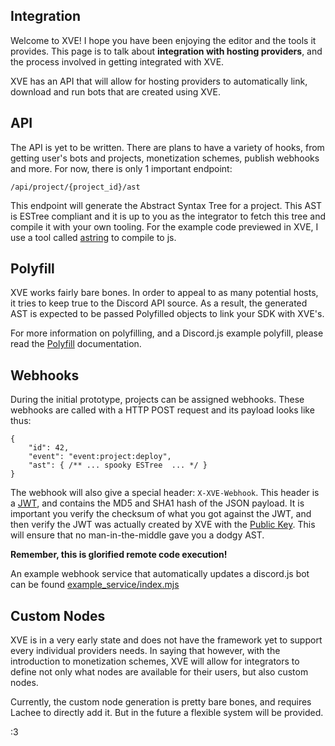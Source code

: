 ## Integration

Welcome to XVE! I hope you have been enjoying the editor and the tools it provides.
This page is to talk about **integration with hosting providers**, and the process involved in getting integrated with XVE.

XVE has an API that will allow for hosting providers to automatically link, download and run bots that are created using XVE. 

## API

The API is yet to be written. 
There are plans to have a variety of hooks, from getting user's bots and projects, monetization schemes, publish webhooks and more.
For now, there is only 1 important endpoint:

`/api/project/{project_id}/ast`

This endpoint will generate the Abstract Syntax Tree for a project. This AST is ESTree compliant and it is up to you as the integrator to fetch this tree and compile it with your own tooling. 
For the example code previewed in XVE, I use a tool called [astring]() to compile to js.

## Polyfill

XVE works fairly bare bones. In order to appeal to as many potential hosts, it tries to keep true to the Discord API source. As a result, the generated AST is expected to be passed Polyfilled objects to link your SDK with XVE's.

For more information on polyfilling, and a Discord.js example polyfill, please read the [Polyfill](./polyfill/polyfill.md) documentation.

## Webhooks

During the initial prototype, projects can be assigned webhooks.
These webhooks are called with a HTTP POST request and its payload looks like thus:
```
{
    "id": 42,
    "event": "event:project:deploy",
    "ast": { /** ... spooky ESTree  ... */ }
}
```

The webhook will also give a special header: `X-XVE-Webhook`.
This header is a [JWT](https://jwt.io/), and contains the MD5 and SHA1 hash of the JSON payload. It is important you verify the checksum of what you got against the JWT, and then verify the JWT was actually created by XVE with the [Public Key](https://xve.lachee.dev/jwt). This will ensure that no man-in-the-middle gave you a dodgy AST.

**Remember, this is glorified remote code execution!**

An example webhook service that automatically updates a discord.js bot can be found [example_service/index.mjs](./example_service/index.mjs)

## Custom Nodes

XVE is in a very early state and does not have the framework yet to support every individual providers needs. In saying that however, with the introduction to monetization schemes, XVE will allow for integrators to define not only what nodes are available for their users, but also custom nodes.

Currently, the custom node generation is pretty bare bones, and requires Lachee to directly add it. But in the future a flexible system will be provided.

:3